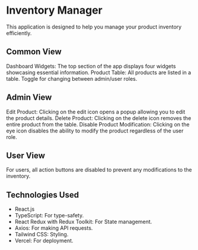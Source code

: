 # Inventory Manager

This application is designed to help you manage your product inventory efficiently.

## Common View

Dashboard Widgets: The top section of the app displays four widgets showcasing essential information.
Product Table: All products are listed in a table.
Toggle for changing between admin/user roles.

## Admin View

Edit Product: Clicking on the edit icon opens a popup allowing you to edit the product details.
Delete Product: Clicking on the delete icon removes the entire product from the table.
Disable Product Modification: Clicking on the eye icon disables the ability to modify the product regardless of the user role.

## User View

For users, all action buttons are disabled to prevent any modifications to the inventory.

## Technologies Used

- React.js
- TypeScript: For type-safety.
- React Redux with Redux Toolkit: For State management.
- Axios: For making API requests.
- Tailwind CSS: Styling.
- Vercel: For deployment.